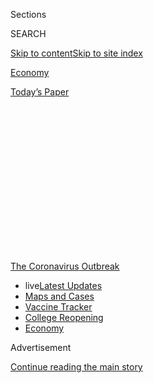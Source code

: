 <div id="app">

<div>

<div>

<div>

<div class="NYTAppHideMasthead css-1q2w90k e1suatyy0">

<div class="section css-ui9rw0 e1suatyy2">

<div class="css-eph4ug er09x8g0">

<div class="css-6n7j50">

</div>

<span class="css-1dv1kvn">Sections</span>

<div class="css-10488qs">

<span class="css-1dv1kvn">SEARCH</span>

</div>

[Skip to content](#site-content)[Skip to site
index](#site-index)

</div>

<div id="masthead-section-label" class="css-1wr3we4 eaxe0e00">

[Economy](https://www.nytimes.com/section/business/economy)

</div>

<div class="css-10698na e1huz5gh0">

</div>

</div>

<div id="masthead-bar-one" class="section hasLinks css-15hmgas e1csuq9d3">

<div class="css-uqyvli e1csuq9d0">

</div>

<div class="css-1uqjmks e1csuq9d1">

</div>

<div class="css-9e9ivx">

[](https://myaccount.nytimes.com/auth/login?response_type=cookie&client_id=vi)

</div>

<div class="css-1bvtpon e1csuq9d2">

[Today’s
Paper](https://www.nytimes.com/section/todayspaper)

</div>

</div>

</div>

</div>

<div data-aria-hidden="false">

<div id="site-content" data-role="main">

<div>

<div class="css-1aor85t" style="opacity:0.000000001;z-index:-1;visibility:hidden">

<div class="css-1hqnpie">

<div class="css-epjblv">

<span class="css-17xtcya">[Economy](/section/business/economy)</span><span class="css-x15j1o">|</span><span class="css-fwqvlz">The
Pandemic Isn’t Bringing Back Factory Jobs, at Least Not
Yet</span>

</div>

<div class="css-k008qs">

<div class="css-1iwv8en">

<span class="css-18z7m18"></span>

<div>

</div>

</div>

<span class="css-1n6z4y">https://nyti.ms/2CClSib</span>

<div class="css-1705lsu">

<div class="css-4xjgmj">

<div class="css-4skfbu" data-role="toolbar" data-aria-label="Social Media Share buttons, Save button, and Comments Panel with current comment count" data-testid="share-tools">

  - 
  - 
  - 
  - 
    
    <div class="css-6n7j50">
    
    </div>

  - 
  - 

</div>

</div>

</div>

</div>

</div>

</div>

<div id="NYT_TOP_BANNER_REGION" class="css-13pd83m">

<div>

<div id="styln-prism-menu-1592847958612" class="section interactive-content interactive-size-medium css-1edisqu">

<div class="css-17ih8de interactive-body">

<div id="scroll-container" class="css-1gj85ro">

[<span class="styln-title-wrap"><span class="css-1pje3qr">The
Coronavirus</span><span class="css-1pje3qr">
Outbreak</span></span>](https://www.nytimes.com/news-event/coronavirus?action=click&pgtype=Article&state=default&region=TOP_BANNER&context=storylines_menu)

  - <span class="css-kqxiym" data-emphasize="true">live</span>[Latest
    Updates](https://www.nytimes.com/2020/08/04/world/coronavirus-covid-19.html?action=click&pgtype=Article&state=default&region=TOP_BANNER&context=storylines_menu)
  - [Maps and
    Cases](https://www.nytimes.com/interactive/2020/us/coronavirus-us-cases.html?action=click&pgtype=Article&state=default&region=TOP_BANNER&context=storylines_menu)
  - [Vaccine
    Tracker](https://www.nytimes.com/interactive/2020/science/coronavirus-vaccine-tracker.html?action=click&pgtype=Article&state=default&region=TOP_BANNER&context=storylines_menu)
  - [College
    Reopening](https://www.nytimes.com/2020/08/02/us/covid-college-reopening.html?action=click&pgtype=Article&state=default&region=TOP_BANNER&context=storylines_menu)
  - [Economy](https://www.nytimes.com/live/2020/08/03/business/stock-market-today-coronavirus?action=click&pgtype=Article&state=default&region=TOP_BANNER&context=storylines_menu)

</div>

</div>

</div>

</div>

</div>

<div id="top-wrapper" class="css-1sy8kpn">

<div id="top-slug" class="css-l9onyx">

Advertisement

</div>

[Continue reading the main
story](#after-top)

<div class="ad top-wrapper" style="text-align:center;height:100%;display:block;min-height:250px">

<div id="top" class="place-ad" data-position="top" data-size-key="top">

</div>

</div>

<div id="after-top">

</div>

</div>

<div>

<div id="sponsor-wrapper" class="css-1hyfx7x">

<div id="sponsor-slug" class="css-19vbshk">

Supported by

</div>

[Continue reading the main
story](#after-sponsor)

<div id="sponsor" class="ad sponsor-wrapper" style="text-align:center;height:100%;display:block">

</div>

<div id="after-sponsor">

</div>

</div>

<div class="css-186x18t">

</div>

<div class="css-1vkm6nb ehdk2mb0">

# The Pandemic Isn’t Bringing Back Factory Jobs, at Least Not Yet

</div>

It’s a moment of reckoning for global supply chains. But that doesn’t
mean companies are flocking back to the United States.

<div class="css-79elbk" data-testid="photoviewer-wrapper">

<div class="css-z3e15g" data-testid="photoviewer-wrapper-hidden">

</div>

<div class="css-1a48zt4 ehw59r15" data-testid="photoviewer-children">

![<span class="css-16f3y1r e13ogyst0" data-aria-hidden="true">“The
global pandemic has proven once and for all that to be a strong nation,
America must be a manufacturing nation,” President Trump said at a Ford
factory in Ypsilanti, Mich., in
May.</span><span class="css-cnj6d5 e1z0qqy90" itemprop="copyrightHolder"><span class="css-1ly73wi e1tej78p0">Credit...</span><span><span>Doug
Mills/The New York
Times</span></span></span>](https://static01.nyt.com/images/2020/07/19/business/00DC-VIRUS-RESHORING-01/merlin_172720542_481d3124-2fec-4c75-a4e6-cbd3534360e3-articleLarge.jpg?quality=75&auto=webp&disable=upscale)

</div>

</div>

<div class="css-18e8msd">

<div class="css-pdw9fk epjyd6m0">

<div class="css-1txwxcy ey68jwv0" data-aria-hidden="true">

[![Ana
Swanson](https://static01.nyt.com/images/2018/12/10/multimedia/author-ana-swanson/author-ana-swanson-thumbLarge.png
"Ana Swanson")](https://www.nytimes.com/by/ana-swanson)[![Jim
Tankersley](https://static01.nyt.com/images/2018/10/19/multimedia/author-jim-tankersley/author-jim-tankersley-thumbLarge.png
"Jim Tankersley")](https://www.nytimes.com/by/jim-tankersley)

</div>

<div class="css-1baulvz">

By [<span class="css-1baulvz" itemprop="name">Ana
Swanson</span>](https://www.nytimes.com/by/ana-swanson) and
[<span class="css-1baulvz last-byline" itemprop="name">Jim
Tankersley</span>](https://www.nytimes.com/by/jim-tankersley)

</div>

</div>

  - July 22,
    2020

  - 
    
    <div class="css-4xjgmj">
    
    <div class="css-d8bdto" data-role="toolbar" data-aria-label="Social Media Share buttons, Save button, and Comments Panel with current comment count" data-testid="share-tools">
    
      - 
      - 
      - 
      - 
        
        <div class="css-6n7j50">
        
        </div>
    
      - 
      - 
    
    </div>
    
    </div>

</div>

<div class="css-mdjrty">

[阅读简体中文版](https://cn.nytimes.com/business/20200723/coronavirus-globalization-jobs-supply-chain-china/ "Read in Simplified Chinese")[閱讀繁體中文版](https://cn.nytimes.com/business/20200723/coronavirus-globalization-jobs-supply-chain-china/zh-hant/ "Read in Traditional Chinese")

</div>

</div>

<div class="section meteredContent css-1r7ky0e" name="articleBody" itemprop="articleBody">

<div class="css-1fanzo5 StoryBodyCompanionColumn">

<div class="css-53u6y8">

WASHINGTON — For companies with supply chains that snake around the
globe, the crises have just kept coming: First the prolonged and painful
U.S.-China trade war, then a pandemic that snarled shipments, stalled
international travel and shut factory doors.

President Trump and his advisers have seized on the disruptions to make
a familiar case to manufacturers: Come back home.

“The global pandemic has proven once and for all that to be a strong
nation, America must be a manufacturing nation,” Mr. Trump said at a
Ford factory in Ypsilanti, Mich., on May 21. “We’re bringing it back.”

Mr. Trump has spent much of his presidency trying to cajole
manufacturers to return to the United States, through both tough talk
and policies like tariffs. His advisers have pointed to both the trade
war and the pandemic as evidence that it is just too risky for
multinational companies to rely on other countries, particularly China,
to make their goods.

</div>

</div>

<div class="css-1fanzo5 StoryBodyCompanionColumn">

<div class="css-53u6y8">

But those arguments have yet to result in a wave of factories returning
to the United States. Foreign direct investment into the United States —
which measures spending from internationally owned companies to start,
expand or acquire American businesses — [sank drastically last
year](https://www.bea.gov/news/2020/new-foreign-direct-investment-united-states-2019),
to its lowest recorded level since 2006.

Foreign-owned companies invested about half as much in the United States
in 2019 as they did in 2016, the year before Mr. Trump took office.
After increasing in the first two years of Mr. Trump’s presidency, the
number of manufacturing jobs [flatlined last
year](https://www.bls.gov/iag/tgs/iag31-33.htm) and fell sharply with
the pandemic. As of June, there were nearly 300,000 fewer factory jobs
in the United States than there were when Mr. Trump was inaugurated.

For all the president’s criticisms of global supply chains, the economic
incentive to outsource still prevails. While his trade policy has made
doing business abroad, particularly in China, more uncertain and costly,
higher wages in the United States and the lure of foreign markets mean
that most global businesses are choosing to remain global. Most firms
that shifted out of China to avoid the crossfire of the trade war moved
to other low-cost countries, like Vietnam and Mexico. Other companies
say China is a growth market they cannot afford to lose.

And while the pandemic has prompted [a broader
reassessment](https://www.nytimes.com/2020/03/05/business/coronavirus-globalism.html)
of the risks of global supply chains, it has also brought about the
deepest economic contraction in generations, battering companies’
finances and forcing them to cut back on workers. Executives are deeply
uncertain what demand for their products will look like in the coming
months and years — hardly the environment to encourage big investments
in new American factories.

The furniture maker La-Z-Boy is one example. The company shifted its
production out of China to Vietnam last year to bypass Mr. Trump’s
tariffs on $360 billion worth of Chinese goods, according to tracking by
Panjiva, a research firm. But on a June 24 earnings call, Kurt L.
Darrow, La-Z-Boy’s chief executive, announced that the economic effects
of the pandemic would force the firm to make steep cuts to its work
force, including in the United States.

</div>

</div>

<div class="css-1fanzo5 StoryBodyCompanionColumn">

<div class="css-53u6y8">

“While we were pleased to have brought back some 6,000 furloughed
workers, we made the decision to permanently close our Newton, Miss.,
La-Z-Boy branded manufacturing facility and reduce our global work force
by approximately 10 percent,” Mr. Darrow
said.

<div id="NYT_MAIN_CONTENT_1_REGION" class="css-9tf9ac">

<div>

<div id="styln-covid-updates-markets" class="section interactive-content interactive-size-medium css-1ftcdic">

<div class="css-17ih8de interactive-body">

<div id="styln-briefing-block">

<div class="briefing-block-header-section">

# [Latest Updates: Economy](https://www.nytimes.com/live/2020/08/04/business/stock-market-today-coronavirus?action=click&pgtype=Article&state=default&region=MAIN_CONTENT_1&context=storylines_live_updates)

</div>

<div class="briefing-block-lb-items">

<div class="briefing-block-update-time active">

[9m
ago](https://www.nytimes.com/live/2020/08/04/business/stock-market-today-coronavirus?action=click&pgtype=Article&state=default&region=MAIN_CONTENT_1&context=storylines_live_updates#bp-to-step-up-renewable-investment-as-it-reports-a-huge-loss)

</div>

<div>

[BP to step up renewable investment as it reports a huge
loss.](https://www.nytimes.com/live/2020/08/04/business/stock-market-today-coronavirus?action=click&pgtype=Article&state=default&region=MAIN_CONTENT_1&context=storylines_live_updates#bp-to-step-up-renewable-investment-as-it-reports-a-huge-loss)

</div>

<div class="briefing-block-update-time active">

[9m
ago](https://www.nytimes.com/live/2020/08/04/business/stock-market-today-coronavirus?action=click&pgtype=Article&state=default&region=MAIN_CONTENT_1&context=storylines_live_updates#some-caterers-are-finding-creative-ways-to-keep-their-businesses-afloat)

</div>

<div>

[Some caterers are finding creative ways to keep their businesses
afloat.](https://www.nytimes.com/live/2020/08/04/business/stock-market-today-coronavirus?action=click&pgtype=Article&state=default&region=MAIN_CONTENT_1&context=storylines_live_updates#some-caterers-are-finding-creative-ways-to-keep-their-businesses-afloat)

</div>

<div class="briefing-block-update-time active">

[9m
ago](https://www.nytimes.com/live/2020/08/04/business/stock-market-today-coronavirus?action=click&pgtype=Article&state=default&region=MAIN_CONTENT_1&context=storylines_live_updates#the-chicago-fed-president-says-its-up-to-congress-to-save-the-economy)

</div>

<div>

[The Chicago Fed president says it’s up to Congress to save the
economy.](https://www.nytimes.com/live/2020/08/04/business/stock-market-today-coronavirus?action=click&pgtype=Article&state=default&region=MAIN_CONTENT_1&context=storylines_live_updates#the-chicago-fed-president-says-its-up-to-congress-to-save-the-economy)

</div>

</div>

<div class="briefing-block-footer">

<div class="briefing-block-footer-meta">

[See more
updates](https://www.nytimes.com/live/2020/08/04/business/stock-market-today-coronavirus?action=click&pgtype=Article&state=default&region=MAIN_CONTENT_1&context=storylines_live_updates)

</div>

<div class="briefing-block-briefinglinks">

<span>More live coverage:</span>
[Global](https://www.nytimes.com/2020/08/04/world/coronavirus-covid-19.html?action=click&pgtype=Article&state=default&region=MAIN_CONTENT_1&context=storylines_live_updates)

</div>

</div>

</div>

</div>

</div>

</div>

</div>

There could still be a more significant reordering of global factory
activity on the horizon. The one-two punch of the trade war and pandemic
has shaken the confidence of executives and investors; led to shortages
of [toilet
paper](https://www.nytimes.com/2020/03/13/business/toilet-paper-shortage.html),
[meat](https://www.nytimes.com/2020/05/05/business/coronavirus-meat-shortages.html),
[laptops](https://www.wsj.com/articles/cios-face-shortages-of-tech-gear-as-coronavirus-forces-shipment-delays-11586338202)
and [kettle
bells](https://www.gq.com/story/inside-the-great-kettlebell-shortage);
and revealed hidden frailties in many companies’ business models.

As factories struggle to reopen with components still in short supply,
some executives are questioning the [just-in-time supply
chains](https://www.nytimes.com/2020/03/05/business/coronavirus-globalism.html)
they use to whisk products around the globe, rather than keeping
warehouses stocked — and particularly how much they rely on factories in
China, where production moved en masse in previous decades.

Emily J. Blanchard, a professor at the Tuck School of Business at
Dartmouth College who studies global value chains, said many firms were
not thinking “in such broad and apocalyptic terms” before the pandemic.

“Covid has generated this new imagination of worst-case scenarios,”
Professor Blanchard said.

</div>

</div>

<div class="css-79elbk" data-testid="photoviewer-wrapper">

<div class="css-z3e15g" data-testid="photoviewer-wrapper-hidden">

</div>

<div class="css-1a48zt4 ehw59r15" data-testid="photoviewer-children">

![<span class="css-16f3y1r e13ogyst0" data-aria-hidden="true">Mr. Trump
toured a Honeywell mask production facility in Phoenix in May. Makers of
masks and protective gear, like Honeywell, are expanding American
production during the
pandemic.</span><span class="css-cnj6d5 e1z0qqy90" itemprop="copyrightHolder"><span class="css-1ly73wi e1tej78p0">Credit...</span><span>Doug
Mills/The New York
Times</span></span>](https://static01.nyt.com/images/2020/07/19/business/00DC-Virus-Reshoring-honeywell/merlin_172222197_b7b03af1-dc76-4091-a220-276fe6dea46f-articleLarge.jpg?quality=75&auto=webp&disable=upscale)

</div>

</div>

<div class="css-1fanzo5 StoryBodyCompanionColumn">

<div class="css-53u6y8">

Under the pressure of the trade war, some multinational companies have
opened new facilities in the United States, including [Williams
Sonoma](https://www.cnbc.com/2019/05/13/williams-sonoma-ceo-says-it-shifted-operations-ahead-of-tariff-hikes.html)
and [Stanley Black &
Decker](https://www.wsj.com/articles/stanley-to-make-more-craftsman-tools-in-u-s-11557919800).
Taiwan Semiconductor Manufacturing Company announced in May that it
would set up a [new facility in
Arizona](https://www.nytimes.com/2020/05/14/technology/trump-tsmc-us-chip-facility.html),
pending funding. And makers of masks and protective gear, like Honeywell
and 3M, are expanding American production during the pandemic.

Politicians from both parties are offering proposals to encourage more
manufacturing in the United States, such as more funding for industries
like
[semiconductors](https://www.nytimes.com/2020/06/11/business/economy/semiconductors-chips-congress-china.html)
and [pharmaceutical
manufacturing](https://www.nytimes.com/2020/03/11/business/economy/coronavirus-china-trump-drugs.html).

</div>

</div>

<div class="css-1fanzo5 StoryBodyCompanionColumn">

<div class="css-53u6y8">

The Trump administration’s newly created U.S. International Development
Finance Corporation may offer [tens of billions of
dollars](https://www.reuters.com/article/us-usa-trade-reshoring-exclusive/exclusive-u-s-development-agency-could-loan-billions-for-reshoring-official-says-idUSKBN23U31F)
to help reshore manufacturing of protective equipment and generic drugs.
The administration is also considering other tax incentives and
“reshoring subsidies,” potentially as part of the next stimulus
package, to try to lure factories home.

But there is little data to support claims by administration officials
that their trade and tax policies have already encouraged significant
[reshoring of
manufacturing](https://www.nytimes.com/2020/05/11/opinion/coronavirus-jobs-offshoring.html)
or [created a “blue-collar
boom](https://www.nytimes.com/2020/06/16/business/economy/trump-trade-tariffs.html).”

</div>

</div>

<div class="css-79elbk" data-testid="photoviewer-wrapper">

<div class="css-z3e15g" data-testid="photoviewer-wrapper-hidden">

</div>

<div class="css-1a48zt4 ehw59r15" data-testid="photoviewer-children">

<div class="css-1xdhyk6 erfvjey0">

<span class="css-1ly73wi e1tej78p0">Image</span>

<div class="css-zjzyr8">

<div data-testid="lazyimage-container" style="height:257.77777777777777px">

</div>

</div>

</div>

<span class="css-16f3y1r e13ogyst0" data-aria-hidden="true">Workers
assembled face shields at a Hasbro manufacturing facility in East
Longmeadow, Mass., in
April.</span><span class="css-cnj6d5 e1z0qqy90" itemprop="copyrightHolder"><span class="css-1ly73wi e1tej78p0">Credit...</span><span>Adam
Glanzman/Bloomberg</span></span>

</div>

</div>

<div class="css-1fanzo5 StoryBodyCompanionColumn">

<div class="css-53u6y8">

U.S. [factory output](https://fred.stlouisfed.org/graph/?g=sKQ7)
declined throughout 2019, as Mr. Trump’s trade war intensified, and it
has dropped further this year, suggesting there is no boom in new
American factories. Since peaking in mid-2019, corporate investment has
[declined](https://fred.stlouisfed.org/series/PNFI) for three
consecutive quarters. Total foreign direct investment in manufacturing
was nearly one-third lower in the first three years of Mr. Trump’s
tenure than it was in the final three years of President Barack Obama’s.

Mr. Trump ostensibly fought his trade war on behalf of American
manufacturing. But economists say it has actually been a drag on most
U.S. factories, by [increasing prices for components and inciting
foreign
retaliation](https://www.federalreserve.gov/econres/feds/files/2019086pap.pdf).
It has also coincided with a plunge in Chinese investment in the United
States to [$5 billion
in 2019](https://rhg.com/research/two-way-street-us-china-investment-trends-2020-update/),
the lowest level since 2009, according to Rhodium Group, a research
firm.

Some Trump officials and their supporters blame a broader global
economic malaise that has dragged down factories around the world. And
they point to the fact that [imports fell last
year](https://www.nytimes.com/2020/02/05/business/economy/trump-trade.html)
and now account for a slightly smaller share of the goods consumed by
Americans, as a sign of their success.

[Calculations by the Coalition for a Prosperous
America](https://www.prosperousamerica.org/cpa_s_new_manufacturing_reshoring_index_shows_strong_gains_in_2019),
a trade group that supports the administration’s policies, indicate that
30.6 percent of the manufactured goods Americans consumed in 2019 were
imported, down slightly from 31.2 percent the previous year. For much of
the last two decades, the trend went in the opposite direction.

</div>

</div>

<div class="css-1fanzo5 StoryBodyCompanionColumn">

<div class="css-53u6y8">

There are good reasons for some companies to move out of China. Wages
are rising, whittling away at one incentive to manufacture there. And
deep [fissures between the United States and
China](https://www.nytimes.com/2020/07/14/world/asia/cold-war-china-us.html)
have opened in areas like security and technology, which could lead to
more aggressive action by either side, regardless of who wins the
presidential election in November.

Still, more companies leaving China does not necessarily represent a win
for American workers. Like La-Z-Boy, many companies that are moving some
facilities out of China — including Samsung, Hasbro, Apple, Nintendo and
GoPro — are relocating to countries where wages are even lower. While
U.S. trade with China [fell
sharply](https://www.nytimes.com/2020/02/05/business/economy/trump-trade.html)
last year, imports from Vietnam, Taiwan and Mexico swelled.

For many companies, making their supply chains more resilient has
actually meant spreading out production around the world, not
concentrating it in the United States, said Chris Rogers, a global trade
and logistics analyst at Panjiva.

“If you want to hedge your risks, you need to stay global,” he
said.

</div>

</div>

<div class="css-79elbk" data-testid="photoviewer-wrapper">

<div class="css-z3e15g" data-testid="photoviewer-wrapper-hidden">

</div>

<div class="css-1a48zt4 ehw59r15" data-testid="photoviewer-children">

<div class="css-1xdhyk6 erfvjey0">

<span class="css-1ly73wi e1tej78p0">Image</span>

<div class="css-zjzyr8">

<div data-testid="lazyimage-container" style="height:257.77777777777777px">

</div>

</div>

</div>

<span class="css-16f3y1r e13ogyst0" data-aria-hidden="true">Former Vice
President Joseph R. Biden Jr., the presumptive Democratic presidential
nominee, has criticized the tariffs Mr. Trump imposed on
China.</span><span class="css-cnj6d5 e1z0qqy90" itemprop="copyrightHolder"><span class="css-1ly73wi e1tej78p0">Credit...</span><span>Mark
Makela for The New York Times</span></span>

</div>

</div>

<div class="css-1fanzo5 StoryBodyCompanionColumn">

<div class="css-53u6y8">

Michael W. Upchurch, the chief financial officer of Kansas City
Southern, which runs railroads through Mexico and the United States,
said in an earnings call this year that more companies were eyeing
Mexico for new facilities because of the tariffs on China and Mexico’s
relatively low wages and proximity to American customers.

“There is a real desire to begin to near-shore, and Mexico’s a great
place to do business,” Mr. Upchurch said. Constructing new factories
would take some time, he said, “but over the next few years, we would
certainly expect to see benefit.”

For other companies, China still beckons.

Purveyors of consumer products, fast food and automobiles continue to
expand in China, which is home to a rapidly growing consumer market and
the world’s greatest concentration of factories. Some firms have
struggled to find factory space or skilled workers outside of China.
[Data from Rhodium
Group](https://rhg.com/research/two-way-street-us-china-investment-trends-2020-update/)
show that U.S. foreign direct investment in China continued to rise in
2019, despite the trade war.

</div>

</div>

<div class="css-1fanzo5 StoryBodyCompanionColumn">

<div class="css-53u6y8">

In May, the U.S. engineering giant Honeywell [opened a new
headquarters](http://www.xinhuanet.com/english/2020-05/19/c_139070358.htm)
in Wuhan, the original epicenter of the [coronavirus
outbreak](https://www.nytimes.com/news-event/coronavirus). Tesla has
announced plans to expand its Shanghai factory, while Popeyes Louisiana
Kitchen, Walmart and Costco are [planning new stores in
China](https://www.wsj.com/articles/neither-coronavirus-nor-trade-tensions-can-stop-u-s-companies-push-into-china-11589880603).

Some executives insist that, contrary to popular belief, their
investments in China allow them to employ more workers in the United
States.

Milliken & Company, a textile maker with headquarters in South Carolina
that employs 8,000 people, still performs the bulk of its manufacturing
in the United States. It resisted a wave of offshoring in the 1980s and
’90s by shifting into niche products, like floor coverings and
military uniforms. But it has opened factories in China in recent years
to serve that market, enabling it to hire more people back home, said
Halsey M. Cook Jr., the company’s chief executive.

“I think you’d hear the same thing” from other major multinational
companies, Mr. Cook said, like John Deere. “Global supply chains are
complicated. When you’ve seen one, you’ve seen one.”

Jeanna Smialek contributed reporting.

</div>

</div>

<div>

</div>

</div>

<div>

</div>

<div>

</div>

<div>

</div>

<div>

<div id="bottom-wrapper" class="css-1ede5it">

<div id="bottom-slug" class="css-l9onyx">

Advertisement

</div>

[Continue reading the main
story](#after-bottom)

<div id="bottom" class="ad bottom-wrapper" style="text-align:center;height:100%;display:block;min-height:90px">

</div>

<div id="after-bottom">

</div>

</div>

</div>

</div>

</div>

## Site Index

<div>

</div>

## Site Information Navigation

  - [© <span>2020</span> <span>The New York Times
    Company</span>](https://help.nytimes.com/hc/en-us/articles/115014792127-Copyright-notice)

<!-- end list -->

  - [NYTCo](https://www.nytco.com/)
  - [Contact
    Us](https://help.nytimes.com/hc/en-us/articles/115015385887-Contact-Us)
  - [Work with us](https://www.nytco.com/careers/)
  - [Advertise](https://nytmediakit.com/)
  - [T Brand Studio](http://www.tbrandstudio.com/)
  - [Your Ad
    Choices](https://www.nytimes.com/privacy/cookie-policy#how-do-i-manage-trackers)
  - [Privacy](https://www.nytimes.com/privacy)
  - [Terms of
    Service](https://help.nytimes.com/hc/en-us/articles/115014893428-Terms-of-service)
  - [Terms of
    Sale](https://help.nytimes.com/hc/en-us/articles/115014893968-Terms-of-sale)
  - [Site
    Map](https://spiderbites.nytimes.com)
  - [Help](https://help.nytimes.com/hc/en-us)
  - [Subscriptions](https://www.nytimes.com/subscription?campaignId=37WXW)

</div>

</div>

</div>

</div>
